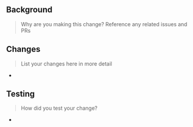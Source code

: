 ## Background
> Why are you making this change? Reference any related issues and PRs

## Changes
> List your changes here in more detail

* 

## Testing
> How did you test your change? 

* 
